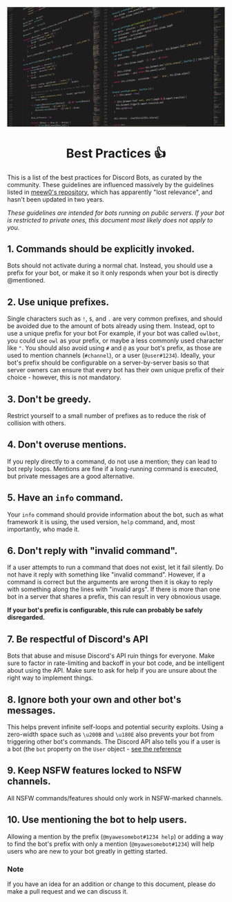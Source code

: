 <!-- markdownlint-disable -->
<div align="center">
<img src="assets/libraries.png">
<br>
<h1>Best Practices 👍</h1>
</div>

This is a list of the best practices for Discord Bots, as curated by the community. These guidelines are influenced massively by the guidelines listed in [meew0's repository](https://github.com/meew0/discord-bot-best-practices), which has apparently "lost relevance", and hasn't been updated in two years.

_These guidelines are intended for bots running on public servers. If your bot is restricted to private ones, this document most likely does not apply to you._

## 1. Commands should be explicitly invoked.

Bots should not activate during a normal chat. Instead, you should use a prefix for your bot, or make it so it only responds when your bot is directly @mentioned.

## 2. Use unique prefixes.

Single characters such as `!`, `$`, and `.` are very common prefixes, and should be avoided due to the amount of bots already using them. Instead, opt to use a unique prefix for your bot For example, if your bot was called `owlbot`, you could use `owl` as your prefix, or maybe a less commonly used character like `"`. You should also avoid using `#` and `@` as your bot's prefix, as those are used to mention channels (`#channel`), or a user (`@user#1234`). Ideally, your bot's prefix should be configurable on a server-by-server basis so that server owners can ensure that every bot has their own unique prefix of their choice - however, this is not mandatory.

## 3. Don't be greedy.

Restrict yourself to a small number of prefixes as to reduce the risk of collision with others.

## 4. Don't overuse mentions.

If you reply directly to a command, do not use a mention; they can lead to bot reply loops. Mentions are fine if a long-running command is executed, but private messages are a good alternative.

## 5. Have an `info` command.

Your `info` command should provide information about the bot, such as what framework it is using, the used version, `help` command, and, most importantly, who made it.

## 6. Don't reply with "invalid command".

If a user attempts to run a command that does not exist, let it fail silently. Do not have it reply with something like "invalid command". However, if a command is correct but the arguments are wrong then it is okay to reply with something along the lines with "invalid args". If there is more than one bot in a server that shares a prefix, this can result in very obnoxious usage.

**If your bot's prefix is configurable, this rule can probably be safely disregarded.**

## 7. Be respectful of Discord's API

Bots that abuse and misuse Discord's API ruin things for everyone. Make sure to factor in rate-limiting and backoff in your bot code, and be intelligent about using the API. Make sure to ask for help if you are unsure about the right way to implement things.

## 8. Ignore both your own and other bot's messages.

This helps prevent infinite self-loops and potential security exploits. Using a zero-width space such as `\u200B` and `\u180E` also prevents your bot from triggering other bot's commands. The Discord API also tells you if a user is a bot (the `bot` property on the `User` object - [see the reference](https://discordapp.com/developers/docs/resources/user#user-object)

## 9. Keep NSFW features locked to NSFW channels.

All NSFW commands/features should only work in NSFW-marked channels.

## 10. Use mentioning the bot to help users.

Allowing a mention by the prefix (`@myawesomebot#1234 help`) or adding a way to find the bot's prefix with only a mention (`@myawesomebot#1234`) will help users who are new to your bot greatly in getting started.

### Note

If you have an idea for an addition or change to this document, please do make a pull request and we can discuss it.
